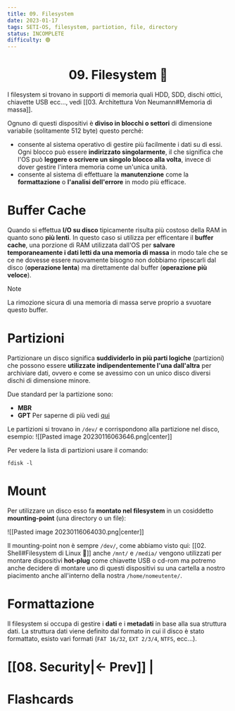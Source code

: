 ```yaml
---
title: 09. Filesystem
date: 2023-01-17
tags: SETI-OS, filesystem, partiotion, file, directory
status: INCOMPLETE
difficulty: 🟢
---
```


<h1  style="text-align: center;">  09. Filesystem 📂 </h1> 

I filesystem si trovano in supporti di memoria quali HDD, SDD, dischi ottici, chiavette USB ecc..., vedi [[03. Architettura Von Neumann#Memoria di massa]].

Ognuno di questi dispositivi è **diviso in blocchi o settori** di dimensione variabile (solitamente 512 byte) questo perché:
- consente al sistema operativo di gestire più facilmente i dati su di essi. Ogni blocco può essere **indirizzato singolarmente**, il che significa che l'OS può **leggere o scrivere un singolo blocco alla volta**, invece di dover gestire l'intera memoria come un'unica unità. 
- consente al sistema di effettuare la **manutenzione** come la **formattazione** o **l'analisi dell'errore** in modo più efficace.

# Buffer Cache

Quando si effettua **I/O su disco** tipicamente risulta più costoso della RAM in quanto sono **più lenti**.
In questo caso si utilizza per efficentare il **buffer cache**, una porzione di RAM utilizzata dall'OS per **salvare temporaneamente i dati letti da una memoria di massa** in modo tale che se ce ne dovesse essere nuovamente bisogno non dobbiamo ripescarli dal disco (**operazione lenta**) ma direttamente dal buffer (**operazione più veloce**).

>[!note] 
>La rimozione sicura di una memoria di massa serve proprio a svuotare questo buffer.


# Partizioni

Partizionare un disco significa **suddividerlo in più parti logiche** (partizioni) che possono essere **utilizzate indipendentemente l'una dall'altra** per archiviare dati, ovvero e come se avessimo con un unico disco diversi dischi di dimensione minore.

Due standard per la partizione sono:
- **MBR**
- **GPT**
Per saperne di più vedi [qui](https://wiki.archlinux.org/title/partitioning)

Le partizioni si trovano in `/dev/` e corrispondono alla partizione nel disco, esempio:
![[Pasted image 20230116063646.png|center]]

Per vedere la lista di partizioni usare il comando:
```shell
fdisk -l
```

# Mount 

Per utilizzare un disco esso fa **montato nel filesystem** in un cosiddetto **mounting-point** (una directory o un file):

![[Pasted image 20230116064030.png|center]]


Il mounting-point non è sempre `/dev/`, come abbiamo visto qui: [[02. Shell#Filesystem di Linux 🐧]] anche `/mnt/` e `/media/` vengono utilizzati per montare dispositivi **hot-plug** come chiavette USB o cd-rom ma potremo anche decidere di montare uno di questi dispositivi su una cartella a nostro piacimento anche all'interno della nostra `/home/nomeutente/`.

# Formattazione

Il filesystem si occupa di gestire i **dati** e i **metadati** in base alla sua struttura dati.
La struttura dati viene definito dal formato in cui il disco è stato formattato, esisto vari formati (`FAT 16/32`, `EXT 2/3/4`, `NTFS`, ecc...).




# [[08. Security|← Prev]] |






# Flashcards

